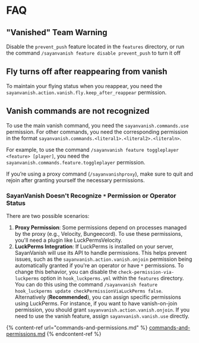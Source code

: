 # FAQ

## "Vanished" Team Warning

Disable the `prevent_push` feature located in the `features` directory, or run the command `/sayanvanish feature disable prevent_push` to turn it off

## Fly turns off after reappearing from vanish

To maintain your flying status when you reappear, you need the `sayanvanish.action.vanish.fly.keep_after_reappear` permission.

## Vanish commands are not recognized

To use the main vanish command, you need the `sayanvanish.commands.use` permission. For other commands, you need the corresponding permission in the format `sayanvanish.commands.<literal1>.<literal2>.<literaln>`.

For example, to use the command `/sayanvanish feature toggleplayer <feature> [player]`, you need the `sayanvanish.commands.feature.toggleplayer` permission.

If you’re using a proxy command (`/sayanvanishproxy`), make sure to quit and rejoin after granting yourself the necessary permissions.

### SayanVanish Doesn't Recognize `*` Permission or Operator Status

There are two possible scenarios:

1. **Proxy Permission**: Some permissions depend on processes managed by the proxy (e.g., Velocity, Bungeecord). To use these permissions, you'll need a plugin like LuckPermsVelocity.
2. **LuckPerms Integration**: If LuckPerms is installed on your server, SayanVanish will use its API to handle permissions. This helps prevent issues, such as the `sayanvanish.action.vanish.onjoin` permission being automatically granted if you're an operator or have `*` permissions. To change this behavior, you can disable the `check-permission-via-luckperms` option in `hook_luckperms.yml` within the `features` directory. You can do this using the command `/sayanvanish feature hook_luckperms update checkPermissionViaLuckPerms false`. Alternatively (**Recommended**), you can assign specific permissions using LuckPerms. For instance, if you want to have vanish-on-join permission, you should grant `sayanvanish.action.vanish.onjoin`. If you need to use the vanish feature, assign `sayanvanish.vanish.use` directly.



{% content-ref url="commands-and-permissions.md" %}
[commands-and-permissions.md](commands-and-permissions.md)
{% endcontent-ref %}
